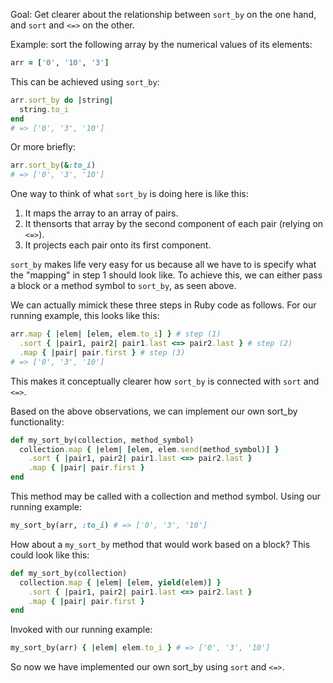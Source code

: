 Goal: Get clearer about the relationship between `sort_by` on the one hand, and `sort` and `<=>` on the other.

Example: sort the following array by the numerical values of its elements:

```ruby
arr = ['0', '10', '3']
```

This can be achieved using `sort_by`:

```ruby
arr.sort_by do |string|
  string.to_i
end
# => ['0', '3', '10']
```

Or more briefly:

```ruby
arr.sort_by(&:to_i)
# => ['0', '3', '10']
```

One way to think of what `sort_by` is doing here is like this:

1. It maps the array to an array of pairs.
2. It thensorts that array by the second component of each pair (relying on `<=>`).
3. It projects each pair onto its first component.

`sort_by` makes life very easy for us because all we have to is specify what the "mapping" in step 1 should look like. To achieve this, we can either pass a block or a method symbol to `sort_by`, as seen above.

We can actually mimick these three steps in Ruby code as follows. For our running example, this looks like this:

```ruby
arr.map { |elem| [elem, elem.to_i] } # step (1)
  .sort { |pair1, pair2| pair1.last <=> pair2.last } # step (2)
  .map { |pair| pair.first } # step (3)
# => ['0', '3', '10']
```

This makes it conceptually clearer how `sort_by` is connected with `sort` and `<=>`.

Based on the above observations, we can implement our own sort_by functionality:

```ruby
def my_sort_by(collection, method_symbol)
  collection.map { |elem| [elem, elem.send(method_symbol)] }
    .sort { |pair1, pair2| pair1.last <=> pair2.last }
    .map { |pair| pair.first }
end
```

This method may be called with a collection and method symbol. Using our running example:

```ruby
my_sort_by(arr, :to_i) # => ['0', '3', '10']
```

How about a `my_sort_by` method that would work based on a block? This could look like this:

```ruby
def my_sort_by(collection)
  collection.map { |elem| [elem, yield(elem)] }
    .sort { |pair1, pair2| pair1.last <=> pair2.last }
    .map { |pair| pair.first }
end
```

Invoked with our running example:

```ruby
my_sort_by(arr) { |elem| elem.to_i } # => ['0', '3', '10']
```

So now we have implemented our own sort_by using `sort` and `<=>`.
